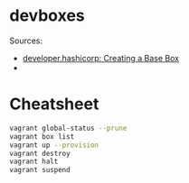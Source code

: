 # devboxes

Sources:

* [developer.hashicorp: Creating a Base Box](https://developer.hashicorp.com/vagrant/docs/boxes/base)
* 

# Cheatsheet

```bash
vagrant global-status --prune
vagrant box list
vagrant up --provision
vagrant destroy
vagrant halt
vagrant suspend
```
